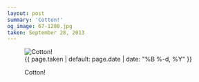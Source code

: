 ```yaml
---
layout: post
summary: 'Cotton!'
og_image: 67-1280.jpg
taken: September 28, 2013
---
```


<figure class="post" data-src="{{ site.assets_url }}/{{ page.og_image }}">
<img alt="Cotton!" sizes="(min-width: 700px) 50vw, calc(100vw - 2rem)" src="{{ site.assets_url }}/67-640.jpg" srcset="{{ site.assets_url }}/67-1280.jpg 1280w, {{ site.assets_url }}/67-960.jpg 960w, {{ site.assets_url }}/67-640.jpg 640w, {{ site.assets_url }}/67-320.jpg 320w"/>
<figcaption>
<time>{{ page.taken | default: page.date | date: "%B %-d, %Y" }}</time>
<p>Cotton!</p>
</figcaption>
</figure>
